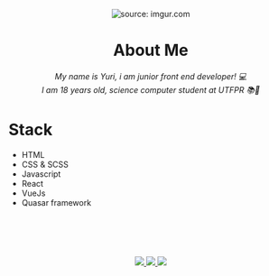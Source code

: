 <p align="center">
<img src="https://i.imgur.com/dDyEmZq.png" title="source: imgur.com" />
</p>

<h1 align="center" >About Me
 <h6 align="center" >
  My name is Yuri, i am junior front end developer! 💻
  <br />
 I am 18 years old, science computer student at UTFPR 📚🚀
 </h6>
<h1>


# Stack

- HTML
- CSS & SCSS
- Javascript
- React
- VueJs
- Quasar framework
<h1 align="center" ></h1>


<br />
<br />


 <p align="center">
  <a target="_blank" href="https://github.com/hyperyuri/">
    <img src="https://img.shields.io/badge/-GITHUB-black?style=for-the-badge&logo=github" />
  </a>
  <a target="_blank" href="https://www.linkedin.com/in/yuri-alves-miguel-985790198/">
    <img src="https://img.shields.io/badge/-LINKEDIN-black?style=for-the-badge&logo=linkedin" />
  </a>
   <a target="_blank" href="https://twitter.com/Yalvesmiguel">
    <img src="https://img.shields.io/badge/-TWITTER-black?style=for-the-badge&logo=twitter&logoColor=white" />
  </a>
</p>

